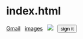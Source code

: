 # index.html
<!DOCTYPE html>
<html lang="en">
<head>
    <meta charset="UTF-8">
    <meta http-equiv="X-UA-Compatible" content="IE=edge">
    <meta name="viewport" content="width=device-width, initial-scale=1.0">
    <title>www.google.com</title>
    <link rel="icon" type="image/x-icon" href="./zasto-je-google-ov-logo-nesavrseno-savrsen.jpg">
<link rel="stylesheet" href="style.css">
</head>
<body>
    <div>
        <nav class="nav">
    <a class="g" href="https:/gmail.com" target="_blank"> Gmail</a>&nbsp;&nbsp;
    <a class="g" href="https://www.google.com/imghp?hl=en&ogbl" target="_blank">images</a>&nbsp;&nbsp;
    <a href="https://about.google/products/" target="_blank"><img class="img" src="./dott.jpg"></a>  &nbsp;  
    <a href="https://accounts.google.com/ServiceLogin/signinchooser?hl=en&passive=true&continue=https%3A%2F%2Fwww.google.com%2F&ec=GAZAmgQ&flowName=GlifWebSignIn&flowEntry=ServiceLogin"><button>sign it</button></a>&nbsp;  
        </nav>
    </div>
</body>
</html>
